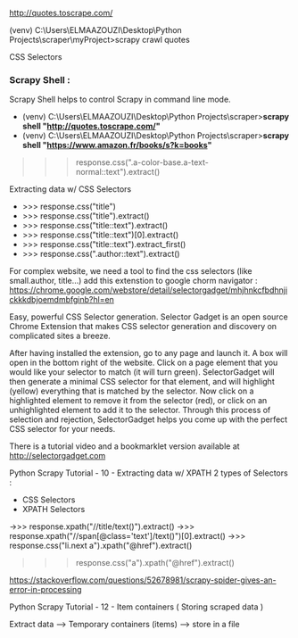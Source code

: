 http://quotes.toscrape.com/

(venv) C:\Users\ELMAAZOUZI\Desktop\Python Projects\scraper\myProject>scrapy crawl quotes



CSS Selectors


### Scrapy Shell : 
Scrapy Shell helps to control Scrapy in command line mode. 
- (venv) C:\Users\ELMAAZOUZI\Desktop\Python Projects\scraper>**scrapy shell "http://quotes.toscrape.com/"**
- (venv) C:\Users\ELMAAZOUZI\Desktop\Python Projects\scraper>**scrapy shell "https://www.amazon.fr/books/s?k=books"**

>>> response.css(".a-color-base.a-text-normal::text").extract()

Extracting data w/ CSS Selectors
- \>>> response.css("title")
- \>>> response.css("title").extract()
- \>>> response.css("title::text").extract()
- \>>> response.css("title::text")[0].extract()
- \>>> response.css("title::text").extract_first()
- \>>> response.css(".author::text").extract()

For complex website, we need a tool to find the css selectors (like small.author, title...)
add this extenstion to google chorm navigator : https://chrome.google.com/webstore/detail/selectorgadget/mhjhnkcfbdhnjickkkdbjoemdmbfginb?hl=en

Easy, powerful CSS Selector generation.
Selector Gadget is an open source Chrome Extension that makes CSS selector generation and discovery on complicated sites a breeze.

After having installed the extension, go to any page and launch it. A box will open in the bottom right of the website. Click on a page element that you would like your selector to match (it will turn green). SelectorGadget will then generate a minimal CSS selector for that element, and will highlight (yellow) everything that is matched by the selector. Now click on a highlighted element to remove it from the selector (red), or click on an unhighlighted element to add it to the selector. Through this process of selection and rejection, SelectorGadget helps you come up with the perfect CSS selector for your needs.

There is a tutorial video and a bookmarklet version available at http://selectorgadget.com


Python Scrapy Tutorial - 10 - Extracting data w/ XPATH
2 types of Selectors :
- CSS Selectors
- XPATH Selectors


-\>>> response.xpath("//title/text()").extract()
-\>>> response.xpath("//span[@class='text']/text()")[0].extract()
-\>>> response.css("li.next a").xpath("@href").extract()
>>> response.css("a").xpath("@href").extract()


https://stackoverflow.com/questions/52678981/scrapy-spider-gives-an-error-in-processing

Python Scrapy Tutorial - 12 - Item containers ( Storing scraped data )

Extract data --> Temporary containers (items) --> store in a file

